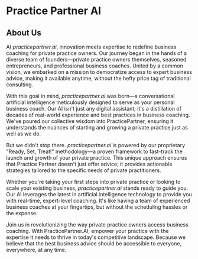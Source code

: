 # Practice Partner AI
## About Us

At *practicepartner.ai*, innovation meets expertise to redefine business coaching for private practice owners. Our journey began in the hands of a diverse team of founders—private practice owners themselves, seasoned entrepreneurs, and professional business coaches. United by a common vision, we embarked on a mission to democratize access to expert business advice, making it available anytime, without the hefty price tag of traditional consulting.

With this goal in mind, *practicepartner.ai* was born—a conversational artificial intelligence meticulously designed to serve as your personal business coach. Our AI isn't just any digital assistant; it's a distillation of decades of real-world experience and best practices in business coaching. We've poured our collective wisdom into PracticePartner, ensuring it understands the nuances of starting and growing a private practice just as well as we do.

But we didn't stop there. *practicepartner.ai* is powered by our proprietary "Ready, Set, Treat!" methodology—a proven framework to fast-track the launch and growth of your private practice. This unique approach ensures that Practice Partner doesn't just offer advice; it provides actionable strategies tailored to the specific needs of private practitioners.

Whether you're taking your first steps into private practice or looking to scale your existing business, *practicepartner.ai* stands ready to guide you. Our AI leverages the latest in artificial intelligence technology to provide you with real-time, expert-level coaching. It's like having a team of experienced business coaches at your fingertips, but without the scheduling hassles or the expense.

Join us in revolutionizing the way private practice owners access business coaching. With PracticePartner.AI, empower your practice with the expertise it needs to thrive in today's competitive landscape. Because we believe that the best business advice should be accessible to everyone, everywhere, at any time.
